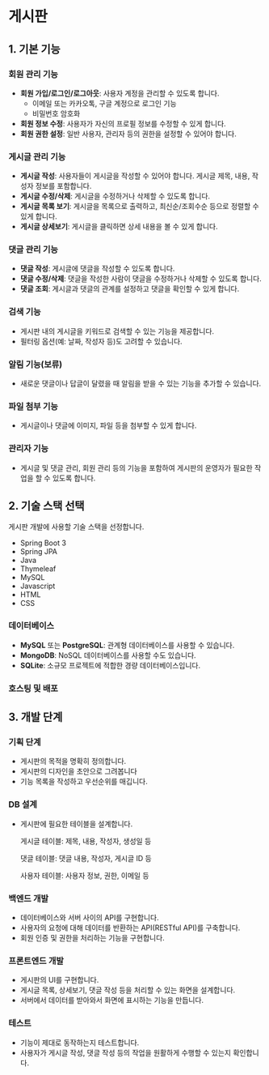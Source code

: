 # 게시판

## 1. **기본 기능**



### **회원 관리 기능**

- **회원 가입/로그인/로그아웃**: 사용자 계정을 관리할 수 있도록 합니다.
    - 이메일 또는 카카오톡, 구글 계정으로 로그인 기능
    - 비밀번호 암호화
- **회원 정보 수정**: 사용자가 자신의 프로필 정보를 수정할 수 있게 합니다.
- **회원 권한 설정**: 일반 사용자, 관리자 등의 권한을 설정할 수 있어야 합니다.

### **게시글 관리 기능**

- **게시글 작성**: 사용자들이 게시글을 작성할 수 있어야 합니다. 게시글 제목, 내용, 작성자 정보를 포함합니다.
- **게시글 수정/삭제**: 게시글을 수정하거나 삭제할 수 있도록 합니다.
- **게시글 목록 보기**: 게시글을 목록으로 출력하고, 최신순/조회수순 등으로 정렬할 수 있게 합니다.
- **게시글 상세보기**: 게시글을 클릭하면 상세 내용을 볼 수 있게 합니다.

### **댓글 관리 기능**

- **댓글 작성**: 게시글에 댓글을 작성할 수 있도록 합니다.
- **댓글 수정/삭제**: 댓글을 작성한 사람이 댓글을 수정하거나 삭제할 수 있도록 합니다.
- **댓글 조회**: 게시글과 댓글의 관계를 설정하고 댓글을 확인할 수 있게 합니다.

### **검색 기능**

- 게시판 내의 게시글을 키워드로 검색할 수 있는 기능을 제공합니다.
- 필터링 옵션(예: 날짜, 작성자 등)도 고려할 수 있습니다.

### **알림 기능(보류)**

- 새로운 댓글이나 답글이 달렸을 때 알림을 받을 수 있는 기능을 추가할 수 있습니다.

### **파일 첨부 기능**

- 게시글이나 댓글에 이미지, 파일 등을 첨부할 수 있게 합니다.

### **관리자 기능**

- 게시글 및 댓글 관리, 회원 관리 등의 기능을 포함하여 게시판의 운영자가 필요한 작업을 할 수 있도록 합니다.



## 2. **기술 스택 선택**



게시판 개발에 사용할 기술 스택을 선정합니다.

- Spring Boot 3
- Spring JPA
- Java
- Thymeleaf
- MySQL
- Javascript
- HTML
- CSS


### **데이터베이스**

- **MySQL** 또는 **PostgreSQL**: 관계형 데이터베이스를 사용할 수 있습니다.
- **MongoDB**: NoSQL 데이터베이스를 사용할 수도 있습니다.
- **SQLite**: 소규모 프로젝트에 적합한 경량 데이터베이스입니다.

### **호스팅 및 배포**

## 3. **개발 단계**



### **기획 단계**

- 게시판의 목적을 명확히 정의합니다.
- 게시판의 디자인을 초안으로 그려봅니다
- 기능 목록을 작성하고 우선순위를 매깁니다.

### **DB 설계**

- 게시판에 필요한 테이블을 설계합니다.
    
    게시글 테이블: 제목, 내용, 작성자, 생성일 등
    
    댓글 테이블: 댓글 내용, 작성자, 게시글 ID 등
    
    사용자 테이블: 사용자 정보, 권한, 이메일 등
    

### **백엔드 개발**

- 데이터베이스와 서버 사이의 API를 구현합니다.
- 사용자의 요청에 대해 데이터를 반환하는 API(RESTful API)를 구축합니다.
- 회원 인증 및 권한을 처리하는 기능을 구현합니다.

### **프론트엔드 개발**

- 게시판의 UI를 구현합니다.
- 게시글 목록, 상세보기, 댓글 작성 등을 처리할 수 있는 화면을 설계합니다.
- 서버에서 데이터를 받아와서 화면에 표시하는 기능을 만듭니다.

### **테스트**

- 기능이 제대로 동작하는지 테스트합니다.
- 사용자가 게시글 작성, 댓글 작성 등의 작업을 원활하게 수행할 수 있는지 확인합니다.
